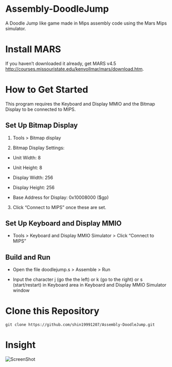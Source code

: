 # Assembly-DoodleJump
A Doodle Jump like game made in Mips assembly code using the Mars Mips simulator.

# Install MARS
If you haven’t downloaded it already, get MARS v4.5  http://courses.missouristate.edu/kenvollmar/mars/download.htm.

# How to Get Started
This program requires the Keyboard and Display MMIO and the Bitmap Display to be connected to MIPS.

## Set Up Bitmap Display
1. Tools > Bitmap display

2. Bitmap Display Settings:

- Unit Width: 8

- Unit Height: 8

- Display Width: 256

- Display Height: 256

- Base Address for Display: 0x10008000 ($gp)

3. Click “Connect to MIPS” once these are set. 

## Set Up Keyboard and Display MMIO

- Tools > Keyboard and Display MMIO Simulator > Click “Connect to MIPS” 

## Build and Run
- Open the file doodlejump.s > Assemble > Run

- Input the character j (go the the left) or k (go to the right) or s (start/restart) in Keyboard area in Keyboard and Display MMIO Simulator window

# Clone this Repository
`git clone https://github.com/shin19991207/Assembly-DoodleJump.git`

# Insight
![ScreenShot](https://github.com/shin19991207/Assembly-DoodleJump/blob/main/doodlejump.png)
